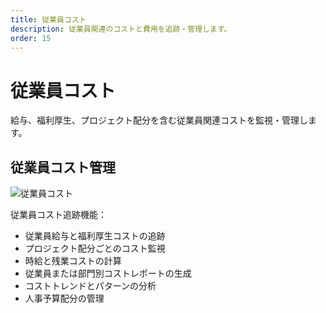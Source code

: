 ```yaml
---
title: 従業員コスト
description: 従業員関連のコストと費用を追跡・管理します。
order: 15
---
```


# 従業員コスト

給与、福利厚生、プロジェクト配分を含む従業員関連コストを監視・管理します。

## 従業員コスト管理

![従業員コスト](/guide-books/web-version/15-employee-cost.jpg)

従業員コスト追跡機能：
- 従業員給与と福利厚生コストの追跡
- プロジェクト配分ごとのコスト監視
- 時給と残業コストの計算
- 従業員または部門別コストレポートの生成
- コストトレンドとパターンの分析
- 人事予算配分の管理
